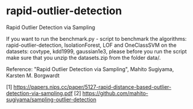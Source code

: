 # rapid-outlier-detection
Rapid Outlier Detection via Sampling

If you want to run the benchmark.py - script to benchmark the algorithms: rapid-outlier-detection, IsolationForest, LOF and OneClassSVM on the datasets: covtype, kdd1999, gaussian1e3, please before you run the script make sure that you unzip the datasets.zip from the folder data/.

Reference:
"Rapid Outlier Detection via Sampling", Mahito Sugiyama, Karsten M. Borgwardt

[1]
https://papers.nips.cc/paper/5127-rapid-distance-based-outlier-detection-via-sampling.pdf
[2] https://github.com/mahito-sugiyama/sampling-outlier-detection
